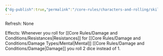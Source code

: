 ```yaml
---
{"dg-publish":true,"permalink":"/core-rules/characters-and-rolling/skills-and-flaws/skill-list/intelect/rank-3/mentally-hardened/"}
---
```


Refresh: None

Effects:
Whenever you roll for [[Core Rules/Damage and Conditions/Resistances\|Resistances]] for [[Core Rules/Damage and Conditions/Damage Types/Mental\|Mental]] [[Core Rules/Damage and Conditions/Damage\|Damage]] you roll 2 dice instead of 1.